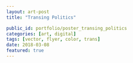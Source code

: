 ```yaml
---
layout: art-post
title: "Transing Politics"

public_id: portfolio/poster_transing_politics
categories: [art, digital]
tags: [vector, flyer, color, trans]
date: 2018-03-08
featured: true
---
```

